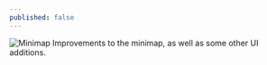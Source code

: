 ```yaml
---
published: false
---
```


![Minimap]()
Improvements to the minimap, as well as some other UI additions. 

<!--excerpt>

